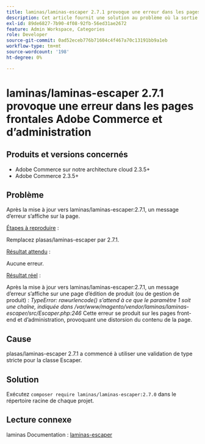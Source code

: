 ```yaml
---
title: laminas/laminas-escaper 2.7.1 provoque une erreur dans les pages frontales Adobe Commerce et d’administration
description: Cet article fournit une solution au problème où la sortie de plasas/laminas-escaper:2.7.1 rompt les fonctionnalités d’Adobe Commerce dans la gestion de produits, les catégories et les pages de produits. Ce problème sera corrigé dans Adobe Commerce 2.4.3.
exl-id: 89de6827-7b90-4f08-92fb-56ed31ae2672
feature: Admin Workspace, Categories
role: Developer
source-git-commit: 0ad52eceb776b71604c4f467a70c13191bb9a1eb
workflow-type: tm+mt
source-wordcount: '198'
ht-degree: 0%

---
```


# laminas/laminas-escaper 2.7.1 provoque une erreur dans les pages frontales Adobe Commerce et d’administration


## Produits et versions concernés

* Adobe Commerce sur notre architecture cloud 2.3.5+
* Adobe Commerce 2.3.5+

## Problème

Après la mise à jour vers laminas/laminas-escaper:2.7.1, un message d’erreur s’affiche sur la page.

<u>Étapes à reproduire</u> :

Remplacez plasas/laminas-escaper par 2.7.1.

<u>Résultat attendu</u> :

Aucune erreur.

<u>Résultat réel</u> :

Après la mise à jour vers laminas/laminas-escaper:2.7.1, un message d’erreur s’affiche sur une page d’édition de produit (ou de gestion de produit) : *TypeError: rawurlencode() s’attend à ce que le paramètre 1 soit une chaîne, indiquée dans /var/www/magento/vendor/laminas/laminas-escaper/src/Escaper.php:246*
Cette erreur se produit sur les pages front-end et d’administration, provoquant une distorsion du contenu de la page.

## Cause

plasas/laminas-escaper 2.7.1 a commencé à utiliser une validation de type stricte pour la classe Escaper.

## Solution

Exécutez `composer require laminas/laminas-escaper:2.7.0` dans le répertoire racine de chaque projet.

## Lecture connexe

laminas Documentation : [laminas-escaper](https://docs.laminas.dev/laminas-escaper/)
